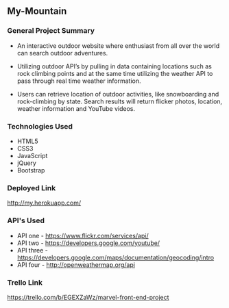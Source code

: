 ## My-Mountain

### General Project Summary

* An interactive outdoor website where enthusiast from all over the world can search outdoor adventures. 

* Utilizing outdoor API’s by pulling in data containing locations such as rock climbing points and at the same time utilizing the weather API to pass through real time weather information. 

* Users can retrieve location of outdoor activities, like snowboarding and rock-climbing by state. Search results will return flicker photos, location, weather information and YouTube videos.   




### Technologies Used
* HTML5 
* CSS3 
* JavaScript 
* jQuery 
* Bootstrap 

### Deployed Link
http://my.herokuapp.com/

### API's Used
- API one - https://www.flickr.com/services/api/
- API two - https://developers.google.com/youtube/
- API three - https://developers.google.com/maps/documentation/geocoding/intro
- API four - http://openweathermap.org/api

### Trello Link
https://trello.com/b/EGEXZaWz/marvel-front-end-project
